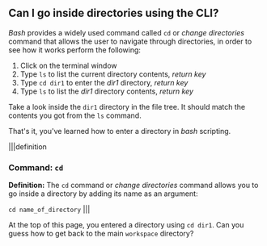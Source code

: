 ## Can I go inside directories using the CLI?

_Bash_ provides a widely used command called `cd` or _change directories_ command that allows the user to navigate through directories, in order to see how it works perform the following: 

1. Click on the terminal window
2. Type `ls` to list the current directory contents, _return key_
3. Type `cd dir1` to enter the _dir1_ directory, _return key_
4. Type `ls` to list the _dir1_ directory contents, _return key_

Take a look inside the `dir1` directory in the file tree. It should match the contents you got from the `ls` command.

That's it, you've learned how to enter a directory in _bash_ scripting.

|||definition
### Command: `cd`
__Definition:__
The `cd` command or _change directories_ command allows you to go inside a directory by adding its name as an argument: 

`cd name_of_directory`
|||

At the top of this page, you entered a directory using `cd dir1`. Can you guess how to get back to the main `workspace` directory?